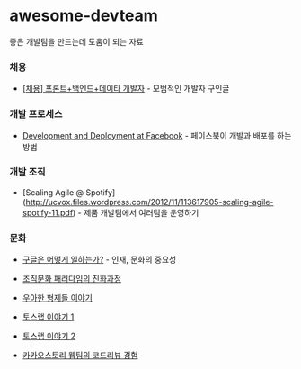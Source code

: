 # awesome-devteam

좋은 개발팀을 만드는데 도움이 되는 자료 


### 채용

* [[채용] 프론트+백엔드+데이타 개발자](http://lab80.co/lab80-jobs-2014-11-kr/) - 모범적인 개발자 구인글

### 개발 프로세스

* [Development and Deployment at Facebook](http://ieeexplore.ieee.org/xpl/articleDetails.jsp?reload=true&arnumber=6449236) - 페이스북이 개발과 배포를 하는 방법
 
### 개발 조직

* [Scaling Agile @ Spotify] (http://ucvox.files.wordpress.com/2012/11/113617905-scaling-agile-spotify-11.pdf) - 제품 개발팀에서 여러팀을 운영하기

### 문화 

* [구글은 어떻게 일하는가?](http://www.slideshare.net/alleciel/how-google-works-korean?related=1) - 인재, 문화의 중요성

* [조직문화 패러다임의 진화과정](https://www.facebook.com/stage5/videos/772922059484399/)

* [우아한 형제들 이야기](http://woowabros.github.io/woowabros/2016/06/30/woowabros_cto.html)

* [토스랩 이야기 1](http://www.slideshare.net/ssuser70b5b8/ss-58709101)

* [토스랩 이야기 2](http://www.slideshare.net/ssuser70b5b8/ss-66617364)

* [카카오스토리 웹팀의 코드리뷰 경험](http://ohgyun.com/712)
